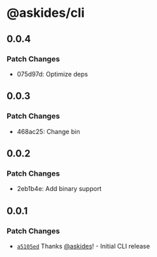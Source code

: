 # @askides/cli

## 0.0.4

### Patch Changes

- 075d97d: Optimize deps

## 0.0.3

### Patch Changes

- 468ac25: Change bin

## 0.0.2

### Patch Changes

- 2eb1b4e: Add binary support

## 0.0.1

### Patch Changes

- [`a5105ed`](https://github.com/askides/aski/commit/a5105ed95a0c89e47fb8cefa8671b83c11a53944) Thanks [@askides](https://github.com/askides)! - Initial CLI release
